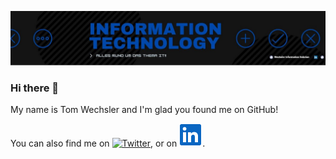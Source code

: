 [![Header](https://raw.githubusercontent.com/tomwechsler/tomwechsler/main/IT.JPG)](https://winsolution.ch/)

### Hi there 👋
My name is Tom Wechsler and I'm glad you found me on GitHub!
<!--
**tomwechsler/tomwechsler** is a ✨ _special_ ✨ repository because its `README.md` (this file) appears on your GitHub profile.

Here are some ideas to get you started:

- 🔭 I’m currently working on ...
- 🌱 I’m currently learning ...
- 👯 I’m looking to collaborate on ...
- 🤔 I’m looking for help with ...
- 💬 Ask me about ...
- 📫 How to reach me: ...
- 😄 Pronouns: ...
- ⚡ Fun fact: ...
-->

<!-- Actual text -->

You can also find me on [![Twitter][1.2]][1], or on [![LinkedIn][2.2]][2].

<!-- Icons -->

[1.2]: http://i.imgur.com/wWzX9uB.png (twitter icon without padding)
[2.2]: https://raw.githubusercontent.com/tomwechsler/tomwechsler/main/Linkedin.PNG (LinkedIn icon without padding)

<!-- Links to your social media accounts -->

[1]: https://twitter.com/tomvideo2brain
[2]: https://www.linkedin.com/in/tom-wechsler/

